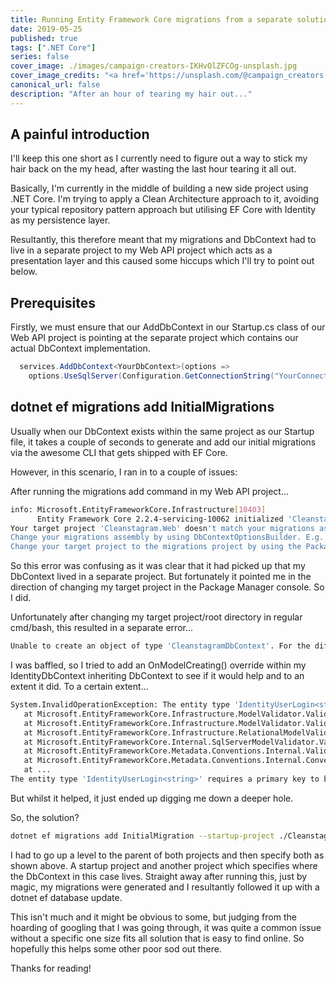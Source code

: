 ```yaml
---
title: Running Entity Framework Core migrations from a separate solution that doesn't contain a Startup.cs file.
date: 2019-05-25
published: true
tags: [".NET Core"]
series: false
cover_image: ./images/campaign-creators-IKHvOlZFCOg-unsplash.jpg
cover_image_credits: "<a href='https://unsplash.com/@campaign_creators'>Campaign Creators</a>"
canonical_url: false
description: "After an hour of tearing my hair out..."
---
```

## A painful introduction
I'll keep this one short as I currently need to figure out a way to stick my hair back on the  my head, after wasting the last hour tearing it all out.

Basically, I'm currently in the middle of building a new side project using .NET Core.
I'm trying to apply a Clean Architecture approach to it, avoiding your typical repository pattern approach but utilising EF Core with Identity as my persistence layer.

Resultantly, this therefore meant that my migrations and DbContext had to live in a separate project to my Web API project which acts as a presentation layer and this caused some hiccups which I'll try to point out below.

## Prerequisites
Firstly, we must ensure that our AddDbContext in our Startup.cs class of our Web API project is pointing at the separate project which contains our actual DbContext implementation.

```csharp
  services.AddDbContext<YourDbContext>(options =>
    options.UseSqlServer(Configuration.GetConnectionString("YourConnectionString"), x => x.MigrationsAssembly(typeof(YourDbContext).Assembly.FullName)));
```

## dotnet ef migrations add InitialMigrations
Usually when our DbContext exists within the same project as our Startup file, it takes a couple of seconds to generate and add our initial migrations via the awesome CLI that gets shipped with EF Core.

However, in this scenario, I ran in to a couple of issues:

After running the migrations add command in my Web API project...

```bash
info: Microsoft.EntityFrameworkCore.Infrastructure[10403]
      Entity Framework Core 2.2.4-servicing-10062 initialized 'CleanstagramDbContext' using provider 'Microsoft.EntityFrameworkCore.SqlServer' with options: MigrationsAssembly=Cleanstagram.Persistence
Your target project 'Cleanstagram.Web' doesn't match your migrations assembly 'Cleanstagram.Persistence'. Either change your target project or change your migrations assembly.
Change your migrations assembly by using DbContextOptionsBuilder. E.g. options.UseSqlServer(connection, b => b.MigrationsAssembly("Cleanstagram.Web")). By default, the migrations assembly is the assembly containing the DbContext.
Change your target project to the migrations project by using the Package Manager Console's Default project drop-down list, or by executing "dotnet ef" from the directory containing the migrations project.
```

So this error was confusing as it was clear that it had picked up that my DbContext lived in a separate project. But fortunately it pointed me in the direction of changing my target project in the Package Manager console. So I did.

Unfortunately after changing my target project/root directory in regular cmd/bash, this resulted in a separate error...

```bash
Unable to create an object of type 'CleanstagramDbContext'. For the different patterns supported at design time, see https://go.microsoft.com/fwlink/?linkid=851728
```

I was baffled, so I tried to add an OnModelCreating() override within my IdentityDbContext inheriting DbContext to see if it would help and to an extent it did. To a certain extent...

```bash
System.InvalidOperationException: The entity type 'IdentityUserLogin<string>' requires a primary key to be defined.
   at Microsoft.EntityFrameworkCore.Infrastructure.ModelValidator.ValidateNonNullPrimaryKeys(IModel model)
   at Microsoft.EntityFrameworkCore.Infrastructure.ModelValidator.Validate(IModel model)
   at Microsoft.EntityFrameworkCore.Infrastructure.RelationalModelValidator.Validate(IModel model)
   at Microsoft.EntityFrameworkCore.Internal.SqlServerModelValidator.Validate(IModel model)
   at Microsoft.EntityFrameworkCore.Metadata.Conventions.Internal.ValidatingConvention.Apply(InternalModelBuilder modelBuilder)
   at Microsoft.EntityFrameworkCore.Metadata.Conventions.Internal.ConventionDispatcher.ImmediateConventionScope.OnModelBuilt(InternalModelBuilder modelBuilder)
   at ...
The entity type 'IdentityUserLogin<string>' requires a primary key to be defined.
```

But whilst it helped, it just ended up digging me down a deeper hole.

So, the solution?

```bash
dotnet ef migrations add InitialMigration --startup-project ./Cleanstagram.Web/ --project ./Cleanstagram.Persistence/
```

I had to go up a level to the parent of both projects and then specify both as shown above. A startup project and another project which specifies where the DbContext in this case lives. Straight away after running this, just by magic, my migrations were generated and I resultantly followed it up with a dotnet ef database update.

This isn't much and it might be obvious to some, but judging from the hoarding of googling that I was going through, it was quite a common issue without a specific one size fits all solution that is easy to find online. So hopefully this helps some other poor sod out there.

Thanks for reading!